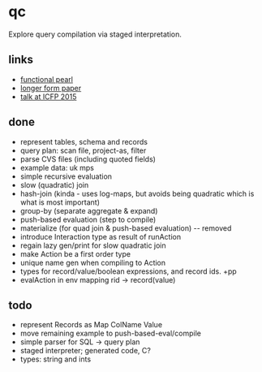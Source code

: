 # qc

Explore query compilation via staged interpretation.

## links
- [functional pearl](https://www.cs.purdue.edu/homes/rompf/papers/rompf-icfp15.pdf)
- [longer form paper](https://namin.seas.harvard.edu/files/namin/files/sql2c_jfp.pdf)
- [talk at ICFP 2015](https://www.youtube.com/watch?v=kGuVlTfoZIY)

## done
- represent tables, schema and records
- query plan: scan file, project-as, filter
- parse CVS files (including quoted fields)
- example data: uk mps
- simple recursive evaluation
- slow (quadratic) join
- hash-join (kinda - uses log-maps, but avoids being quadratic which is what is most important)
- group-by (separate aggregate & expand)
- push-based evaluation (step to compile)
- materialize (for quad join & push-based evaluation) -- removed
- introduce Interaction type as result of runAction
- regain lazy gen/print for slow quadratic join
- make Action be a first order type
- unique name gen when compiling to Action
- types for record/value/boolean expressions, and record ids. +pp
- evalAction in env mapping rid -> record(value)

## todo
- represent Records as Map ColName Value
- move remaining example to push-based-eval/compile
- simple parser for SQL -> query plan
- staged interpreter; generated code, C?
- types: string and ints
